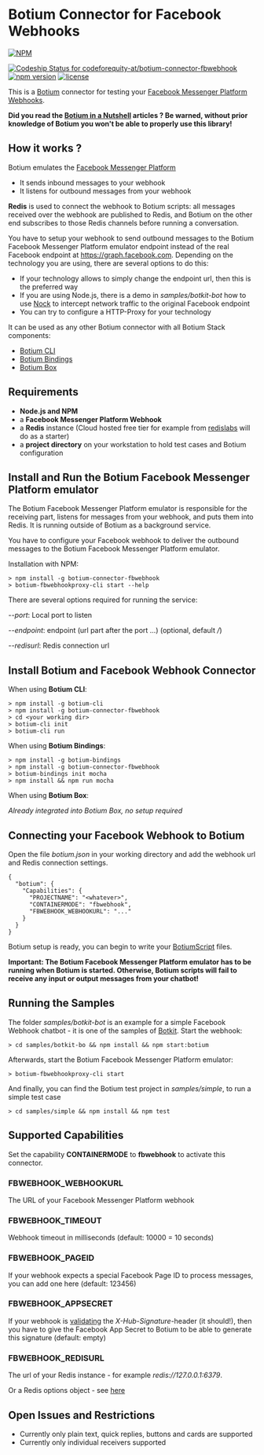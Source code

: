 # Botium Connector for Facebook Webhooks

[![NPM](https://nodei.co/npm/botium-connector-fbwebhook.png?downloads=true&downloadRank=true&stars=true)](https://nodei.co/npm/botium-connector-fbwebhook/)

[![Codeship Status for codeforequity-at/botium-connector-fbwebhook](https://app.codeship.com/projects/e0c1ab60-cd7e-0137-d7fc-36d20f9c8e15/status?branch=master)](https://app.codeship.com/projects/368651)
[![npm version](https://badge.fury.io/js/botium-connector-fbwebhook.svg)](https://badge.fury.io/js/botium-connector-fbwebhook)
[![license](https://img.shields.io/github/license/mashape/apistatus.svg)]()

This is a [Botium](https://github.com/codeforequity-at/botium-core) connector for testing your [Facebook Messenger Platform Webhooks](https://developers.facebook.com/docs/messenger-platform/).

__Did you read the [Botium in a Nutshell](https://medium.com/@floriantreml/botium-in-a-nutshell-part-1-overview-f8d0ceaf8fb4) articles ? Be warned, without prior knowledge of Botium you won't be able to properly use this library!__

## How it works ?
Botium emulates the [Facebook Messenger Platform](https://developers.facebook.com/docs/messenger-platform/)
* It sends inbound messages to your webhook
* It listens for outbound messages from your webhook

__Redis__ is used to connect the webhook to Botium scripts: all messages received over the webhook are published to Redis, and Botium on the other end subscribes to those Redis channels before running a conversation. 

You have to setup your webhook to send outbound messages to the Botium Facebook Messenger Platform emulator endpoint instead of the real Facebook endpoint at https://graph.facebook.com. Depending on the technology you are using, there are several options to do this:

* If your technology allows to simply change the endpoint url, then this is the preferred way
* If you are using Node.js, there is a demo in _samples/botkit-bot_ how to use [Nock](https://github.com/nock/nock) to intercept network traffic to the original Facebook endpoint
* You can try to configure a HTTP-Proxy for your technology

It can be used as any other Botium connector with all Botium Stack components:
* [Botium CLI](https://github.com/codeforequity-at/botium-cli/)
* [Botium Bindings](https://github.com/codeforequity-at/botium-bindings/)
* [Botium Box](https://www.botium.at)

## Requirements

* __Node.js and NPM__
* a __Facebook Messenger Platform Webhook__
* a __Redis__ instance (Cloud hosted free tier for example from [redislabs](https://redislabs.com/) will do as a starter)
* a __project directory__ on your workstation to hold test cases and Botium configuration

## Install and Run the Botium Facebook Messenger Platform emulator

The Botium Facebook Messenger Platform emulator is responsible for the receiving part, listens for messages from your webhook, and puts them into Redis. It is running outside of Botium as a background service.

You have to configure your Facebook webhook to deliver the outbound messages to the Botium Facebook Messenger Platform emulator. 

Installation with NPM:

    > npm install -g botium-connector-fbwebhook
    > botium-fbwebhookproxy-cli start --help

There are several options required for running the service:

_--port_: Local port to listen

_--endpoint_: endpoint (url part after the port ...) (optional, default _/_)

_--redisurl_: Redis connection url

## Install Botium and Facebook Webhook Connector

When using __Botium CLI__:

```
> npm install -g botium-cli
> npm install -g botium-connector-fbwebhook
> cd <your working dir>
> botium-cli init
> botium-cli run
```

When using __Botium Bindings__:

```
> npm install -g botium-bindings
> npm install -g botium-connector-fbwebhook
> botium-bindings init mocha
> npm install && npm run mocha
```

When using __Botium Box__:

_Already integrated into Botium Box, no setup required_

## Connecting your Facebook Webhook to Botium

Open the file _botium.json_ in your working directory and add the webhook url and Redis connection settings.

```
{
  "botium": {
    "Capabilities": {
      "PROJECTNAME": "<whatever>",
      "CONTAINERMODE": "fbwebhook",
      "FBWEBHOOK_WEBHOOKURL": "..."
    }
  }
}
```
Botium setup is ready, you can begin to write your [BotiumScript](https://github.com/codeforequity-at/botium-core/wiki/Botium-Scripting) files.

__Important: The Botium Facebook Messenger Platform emulator has to be running when Botium is started. Otherwise, Botium scripts will fail to receive any input or output messages from your chatbot!__

## Running the Samples

The folder _samples/botkit-bot_ is an example for a simple Facebook Webhook chatbot - it is one of the samples of [Botkit](https://github.com/howdyai/botkit). Start the webhook:

    > cd samples/botkit-bo && npm install && npm start:botium

Afterwards, start the Botium Facebook Messenger Platform emulator:

    > botium-fbwebhookproxy-cli start

And finally, you can find the Botium test project in _samples/simple_, to run a simple test case

    > cd samples/simple && npm install && npm test

## Supported Capabilities

Set the capability __CONTAINERMODE__ to __fbwebhook__ to activate this connector.

### FBWEBHOOK_WEBHOOKURL
The URL of your Facebook Messenger Platform webhook

### FBWEBHOOK_TIMEOUT
Webhook timeout in milliseconds (default: 10000 = 10 seconds)

### FBWEBHOOK_PAGEID
If your webhook expects a special Facebook Page ID to process messages, you can add one here (default: 123456)

### FBWEBHOOK_APPSECRET
If your webhook is [validating](https://developers.facebook.com/docs/messenger-platform/webhook#security) the _X-Hub-Signature_-header (it should!), then you have to give the Facebook App Secret to Botium to be able to generate this signature (default: empty)

### FBWEBHOOK_REDISURL
The url of your Redis instance - for example _redis://127.0.0.1:6379_.

Or a Redis options object - see [here](https://github.com/luin/ioredis#connect-to-redis)

## Open Issues and Restrictions

* Currently only plain text, quick replies, buttons and cards are supported
* Currently only individual receivers supported
